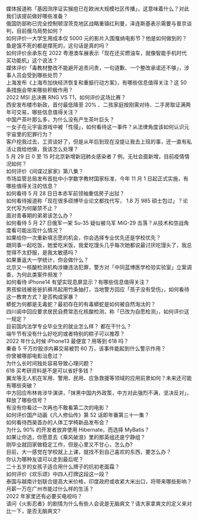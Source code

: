 媒体报道称「基因测序证实猴痘已在欧洲大规模社区传播」，这意味着什么？对此我们该提前做好哪些准备？  
俄国防部称已完全控制顿涅茨克地区战略重镇红利曼，泽连斯基表示需要与普京谈判，目前俄乌局势如何？  
如何评价一大学生用成本仅 5000 元的影片入围戛纳电影节？他是如何做到的？  
鱼是饿不死的都是撑死的，这句话是真的吗？  
如何评价余承东在 2022 粤港澳车展表示「现在还买燃油车，就像智能手机时代买功能机」这个说法？  
媒体评价「毒教材整改不能避开追责问责，一句道歉、一个整改承诺还不够」，涉事人员会受到哪些处罚？  
上海发布《上海市加快经济恢复和重振行动方案》，有哪些信息值得关注？这 50 条措施会带来哪些积极作用？  
2022 MSI 总决赛 RNG VS T1，如何评价这场比赛？  
西安发布楼市新政，首付最低降至 20% 、二孩家庭按刚需对待、二手房取证满两年可交易，哪些信息值得关注？  
中国产茶叶那么多，为什么没有产生茶叶巨头？  
一女子在元宇宙游戏中被「性侵」，如何看待这一事件？从法律角度该如何认识元宇宙里的犯罪行为？  
客户挖我过去，工资谈好了，但是从年后到现在没提让我去上班的事，还一直有私活让我给他做，我该怎么处理？  
5 月 29 日 0 至 15 时北京新增新冠肺炎感染者 7 例，无社会面新增，目前疫情情况如何？  
如何评价《间谍过家家》第八集？  
市场监管总局发布首批中小学数字教材国家标准，今年 11 月 1 日起正式实施，有哪些值得关注的信息？  
如何看待 5 月 28 日日本赤军前领袖重信房子出狱？  
如何看待报道称「现在很多硕博毕业论文都找代写， 1.8 万 985 硕士包过」？论文代写为何屡禁不止？  
面对青春期的弟弟该怎么办？  
如何看待 5 月 27 日俄军一架 Su-35 疑似被乌军 MiG-29 击落？从技术和空战角度看可能出现什么情况？  
如果给你一次重新填志愿的机会，你会选择专业优先还是学校优先？  
跟同事一起吃饭，她爱吃米饭，我爱吃馒头几乎每次她都说最讨厌吃馒头了，我总觉得不太舒服，是我太敏感吗？  
如果重返大一学统计，你会做什么？  
北京又一核酸检测机构涉嫌违法犯罪，警方对「中同蓝博医学检验实验室」立案调查，为何此类案件频发？  
如何看待 iPhone14 有望实现息屏显示？有哪些信息值得关注？  
男孩偷钱被爸爸扒裤吊起用竹条抽打，当地警方回应「孩子没有受伤」，如何看待这一教育方式？是否构成家暴？  
蟒蛇为何都是无毒蛇？最初存在的有毒蟒蛇是如何被自然淘汰的？  
四川阆中回应要求居民自费常态化核酸检测，称「已改为自愿检测」，如何评价这一规定？  
目前国内法学专业毕业生的就业怎么样？  都在干什么？  
端午节有没有什么好吃的或者特别的粽子可以推荐？  
2022 年什么时候 iPhone13 最便宜？用等到 618 吗？  
秦奋 5 千万炒股涉内幕交易被罚 60 万，该事件能起到什么警示作用？  
你曾被哪部电影治愈过？  
为什么长时间独处容易导致心理问题？  
618 买考研资料是不是可以省好多钱？  
翼龙等无人机在军用、警用、民用、应急救援等领域的应用前景如何？未来还可能有哪些突破？  
中方回应布林肯涉华演讲，「抹黑中国内外政策，中方对此强烈不满，坚决反对」，释放了哪些信号？  
有没有你看过一次再也不敢看第二次的电影？  
如何评价国产动画《凡人修仙传》第 52 话即年番第三十一集？  
如何看待西昊首办的人体工学椅新品发布会？  
为什么 90% 的开发者放弃使用 Hibernate，而选择 MyBatis？  
如果让你选，你愿意去《乘风破浪》里的那英组还是宁静组？  
刚毕业就回家做稳定工作，但是心里又不甘心，怎么办?  
目前，大一感觉在学校就上上课，就找不到自己喜欢的东西，要怎么办？  
你认为哪种友谊可以走到最后呢？  
二十五岁的女孩子适合用什么牌子的抗初老面霜？  
如何评价《欢乐颂》中四人打牌这段这一段？  
泰国与越南计划联合提高大米价格，印度政府或收紧大米出口，将带来哪些影响？  
月薪一万在广州市能过什么样的生活？  
2022 年家里还有必要买电视吗？  
请问《火影忍者》的剧情为什么有些人会说是无脑爽文？请大家拿爽文的定义来对比一下，是否无脑爽文?  
